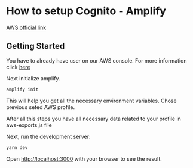 # How to setup Cognito - Amplify

[AWS official link](https://docs.amplify.aws/cli/start/install/#configure-the-amplify-cli)

## Getting Started

You have to already have user on our AWS console. For more information click [here](https://cresh-creativity-share.github.io/docs/docs/AWS/)

Next initialize amplify.

```bash
amplify init
```
This will help you get all the necessary environment variables.
Chose previous seted AWS profile.


After all this steps you have all necessary data related to your profile in aws-exports.js file

Next, run the development server:

```bash
yarn dev
```

Open [http://localhost:3000](http://localhost:3000) with your browser to see the result.